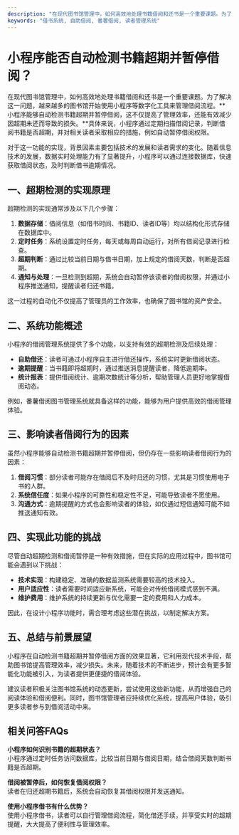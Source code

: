 ```yaml
---
description: "在现代图书馆管理中，如何高效地处理书籍借阅和还书是一个重要课题。为了解决这一问题，越来越多的图书馆开始使用小程序等数字化工具来管理借阅流程。**小程序能够自动检测书籍超期并暂停借阅，这不仅提高了管理效率，还能有效减少因超期未还而导致的损失。**具体来说，小程序通过定期扫描借阅记录，判断借阅书籍是否超期，并对相关读者采取相应的措施，例如自动暂停借阅权限。"
keywords: "借书系统, 自助借阅, 番薯借阅, 读者管理系统"
---
```

# 小程序能否自动检测书籍超期并暂停借阅？

在现代图书馆管理中，如何高效地处理书籍借阅和还书是一个重要课题。为了解决这一问题，越来越多的图书馆开始使用小程序等数字化工具来管理借阅流程。**小程序能够自动检测书籍超期并暂停借阅，这不仅提高了管理效率，还能有效减少因超期未还而导致的损失。**具体来说，小程序通过定期扫描借阅记录，判断借阅书籍是否超期，并对相关读者采取相应的措施，例如自动暂停借阅权限。

对于这一功能的实现，背景因素主要包括技术的发展和读者需求的变化。随着信息技术的发展，数据实时处理能力有了显著提升，小程序可以通过连接数据库，快速获取借阅状态，及时判断借书逾期情况。

## **一、超期检测的实现原理**

超期检测的实现通常涉及以下几个步骤：

1. **数据存储**：借阅信息（如借书时间、书籍ID、读者ID等）均以结构化形式存储在数据库中。
2. **定时任务**：系统设置定时任务，每天或每周自动运行，对所有借阅记录进行检查。
3. **超期判断**：通过比较当前日期与借书日期，加上规定的借阅天数，判断是否超期。
4. **通知与处理**：一旦检测到超期，系统会自动暂停该读者的借阅权限，并通过小程序推送通知，提醒读者归还书籍。

这一过程的自动化不仅提高了管理员的工作效率，也确保了图书馆的资产安全。

## **二、系统功能概述**

小程序的借阅管理系统提供了多个功能，以支持有效的超期检测及后续处理：

- **自助借还**：读者可通过小程序自主进行借还操作，系统实时更新借阅状态。
- **逾期提醒**：当书籍即将超期时，通过推送消息提醒读者，降低逾期率。
- **统计报表**：提供借阅统计、逾期次数统计等分析，帮助管理人员更好地掌握借阅动态。
  
例如，番薯借阅图书管理系统就具备这样的功能，能够为用户提供高效的借阅管理体验。

## **三、影响读者借阅行为的因素**

虽然小程序能够自动检测书籍超期并暂停借阅，但仍存在一些影响读者借阅行为的因素：

1. **借阅习惯**：部分读者可能存在借阅后不及时归还的习惯，尤其是习惯使用电子书的人群。
2. **系统信任度**：如果小程序的可靠性和稳定性不足，可能导致读者不愿使用。
3. **沟通方式**：逾期提醒的方式也会影响读者的体验，如仅通过短信通知可能不如推送通知有效。

## **四、实现此功能的挑战**

尽管自动超期检测和借阅暂停是一种有效措施，但在实际的应用过程中，图书馆可能会遇到以下挑战：

- **技术实现**：构建稳定、准确的数据监测系统需要较高的技术投入。
- **用户适应性**：读者需要时间适应新系统，可能会对传统借阅模式感到不满。
- **维护费用**：维护系统的持续更新与优化需要一定的费用和人力成本。

因此，在设计小程序功能时，需合理考虑这些潜在挑战，以制定解决方案。

## **五、总结与前景展望**

小程序在自动检测书籍超期并暂停借阅方面的效果显著，它利用现代技术手段，帮助图书馆提高管理效率，减少损失。未来，随着技术的不断进步，预计会有更多智能化功能被引入，为读者提供更便捷的借阅体验。

建议读者积极关注图书馆系统的动态更新，尝试使用这些新功能，从而增强自己的阅读体验和借阅便利。同时，图书馆管理者应持续优化系统，提高用户体验，吸引更多读者参与到借阅活动中来。

## 相关问答FAQs

**小程序如何识别书籍的超期状态？**  
小程序通过定时任务访问数据库，比较当前日期与借阅日期，结合借阅天数判断书籍是否超期。

**借阅被暂停后，如何恢复借阅权限？**  
读者在归还超期书籍后，系统会自动恢复其借阅权限并发送通知。

**使用小程序借书有什么优势？**  
使用小程序借书，读者可以自行管理借阅流程，简化借还手续，并享受实时的超期提醒，大大提高了便利性与管理效率。
